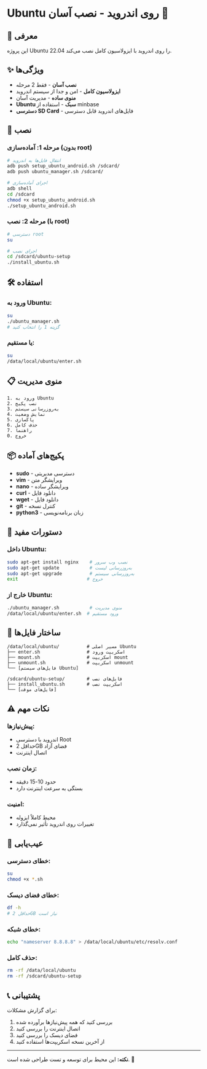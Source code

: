 # Ubuntu روی اندروید - نصب آسان 🐧

## 📱 معرفی

این پروژه Ubuntu 22.04 را روی اندروید با ایزولاسیون کامل نصب می‌کند.

## ✨ ویژگی‌ها

- **نصب آسان** - فقط 2 مرحله
- **ایزولاسیون کامل** - امن و جدا از سیستم اندروید
- **منوی ساده** - مدیریت آسان
- **Ubuntu سبک** - استفاده از minbase
- **دسترسی SD Card** - فایل‌های اندروید قابل دسترسی

## 🚀 نصب

### مرحله 1: آماده‌سازی (بدون root)
```bash
# انتقال فایل‌ها به اندروید
adb push setup_ubuntu_android.sh /sdcard/
adb push ubuntu_manager.sh /sdcard/

# اجرای آماده‌سازی
adb shell
cd /sdcard
chmod +x setup_ubuntu_android.sh
./setup_ubuntu_android.sh
```

### مرحله 2: نصب (با root)
```bash
# دسترسی root
su

# اجرای نصب
cd /sdcard/ubuntu-setup
./install_ubuntu.sh
```

## 🛠️ استفاده

### ورود به Ubuntu:
```bash
su
./ubuntu_manager.sh
# گزینه 1 را انتخاب کنید
```

### یا مستقیم:
```bash
su
/data/local/ubuntu/enter.sh
```

## 📋 منوی مدیریت

```
1. ورود به Ubuntu
2. نصب پکیج
3. به‌روزرسانی سیستم
4. نمایش وضعیت
5. پاکسازی
6. حذف کامل
7. راهنما
0. خروج
```

## 📦 پکیج‌های آماده

- **sudo** - دسترسی مدیریتی
- **vim** - ویرایشگر متن
- **nano** - ویرایشگر ساده
- **curl** - دانلود فایل
- **wget** - دانلود فایل
- **git** - کنترل نسخه
- **python3** - زبان برنامه‌نویسی

## 🔧 دستورات مفید

### داخل Ubuntu:
```bash
sudo apt-get install nginx    # نصب وب سرور
sudo apt-get update           # به‌روزرسانی لیست
sudo apt-get upgrade          # به‌روزرسانی سیستم
exit                         # خروج
```

### خارج از Ubuntu:
```bash
./ubuntu_manager.sh           # منوی مدیریت
/data/local/ubuntu/enter.sh  # ورود مستقیم
```

## 📁 ساختار فایل‌ها

```
/data/local/ubuntu/          # مسیر اصلی Ubuntu
├── enter.sh                 # اسکریپت ورود
├── mount.sh                 # اسکریپت mount
├── unmount.sh               # اسکریپت unmount
└── [فایل‌های سیستم Ubuntu]

/sdcard/ubuntu-setup/        # فایل‌های نصب
├── install_ubuntu.sh        # اسکریپت نصب
└── [فایل‌های موقت]
```

## ⚠️ نکات مهم

### پیش‌نیازها:
- اندروید با دسترسی Root
- حداقل 2GB فضای آزاد
- اتصال اینترنت

### زمان نصب:
- حدود 10-15 دقیقه
- بستگی به سرعت اینترنت دارد

### امنیت:
- محیط کاملاً ایزوله
- تغییرات روی اندروید تأثیر نمی‌گذارد

## 🐛 عیب‌یابی

### خطای دسترسی:
```bash
su
chmod +x *.sh
```

### خطای فضای دیسک:
```bash
df -h
# حداقل 2GB نیاز است
```

### خطای شبکه:
```bash
echo "nameserver 8.8.8.8" > /data/local/ubuntu/etc/resolv.conf
```

### حذف کامل:
```bash
rm -rf /data/local/ubuntu
rm -rf /sdcard/ubuntu-setup
```

## 📞 پشتیبانی

برای گزارش مشکلات:
1. بررسی کنید که همه پیش‌نیازها برآورده شده
2. اتصال اینترنت را بررسی کنید
3. فضای دیسک را بررسی کنید
4. از آخرین نسخه اسکریپت‌ها استفاده کنید

---

**نکته:** این محیط برای توسعه و تست طراحی شده است. 🎉 
